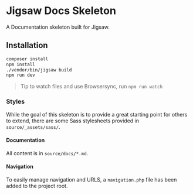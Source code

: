 # Jigsaw Docs Skeleton

A Documentation skeleton built for Jigsaw.

## Installation
```bash
composer install
npm install
./vendor/bin/jigsaw build
npm run dev
```

> Tip to watch files and use Browsersync, run `npm run watch`

### Styles
While the goal of this skeleton is to provide a great starting point for others to extend, there are some Sass stylesheets provided in `source/_assets/sass/`. 

#### Documentation
All content is in `source/docs/*.md`. 

#### Navigation
To easily manage navigation and URLS, a `navigation.php` file has been added to the project root. 
